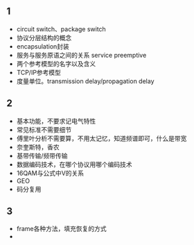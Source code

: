 
## 1
* circuit switch、package switch
* 协议分层结构的概念
* encapsulation封装
* 服务与服务原语之间的关系 service preemptive
* 两个参考模型的名字以及含义
* TCP/IP参考模型
* 度量单位。transmission delay/propagation delay

## 2
* 基本功能，不要求记电气特性
* 常见标准不需要细节
* 傅里叶分析不需要算，不用太记忆，知道频谱即可，什么是带宽
* 奈奎斯特，香农
* 基带传输/频带传输
* 数据编码技术，在哪个协议用哪个编码技术
* 16QAM与公式中V的关系
* GEO
* 码分复用

## 3
* frame各种方法，填充恢复的方式
* 